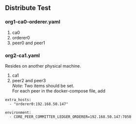 ## Distribute Test
### org1-ca0-orderer.yaml
1. ca0
2. orderer0
3. peer0 and peer1

### org2-ca1.yaml
Resides on another physical machine.  
1. ca1  
2. peer2 and peer3  
_Note:_  Two items should be set.  
For each peer in the docker-compose file, add  
```
extra_hosts:
  - "orderer0:192.168.50.147"
```
```
environment:
  - CORE_PEER_COMMITTER_LEDGER_ORDERER=192.168.50.147:7050
```

